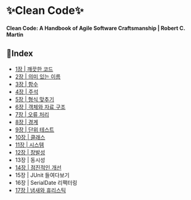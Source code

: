 # ✨Clean Code✨
#### Clean Code: A Handbook of Agile Software Craftsmanship | Robert C. Martin

## 📝Index

* [1장 | 깨끗한 코드](./ch-01/summary.md)
* [2장 | 의미 있는 이름](./ch-02/summary.md)
* [3장 | 함수](./ch-03/summary.md)
* [4장 | 주석](./ch-04/summary.md)
* [5장 | 형식 맞추기](./ch-05/summary.md)
* [6장 | 객체와 자료 구조](./ch-06/summary.md)
* [7장 | 오류 처리](./ch-07/summary.md)
* [8장 | 경계](./ch-08/summary.md)
* [9장 | 단위 테스트](./ch-09/summary.md)
* [10장 | 클래스](./ch-10/summary.md)
* [11장 | 시스템](./ch-11/summary.md)
* [12장 | 창발성](./ch-12/summary.md)
* 13장 | 동시성
* [14장 | 점진적인 개선](./ch-14/summary.md)
* 15장 | JUnit 들여다보기
* 16장 | SerialDate 리팩터링
* [17장 | 냄새와 휴리스틱](./ch-17/summary.md)
